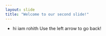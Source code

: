 ```yaml
---
layout: slide
title: "Welcome to our second slide!"
---
```

+ hi iam rohith
Use the left arrow to go back!
